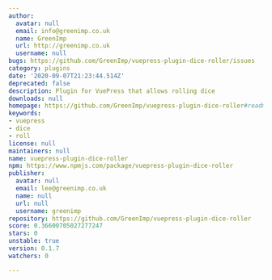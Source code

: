 ```yaml
---
author:
  avatar: null
  email: info@greenimp.co.uk
  name: GreenImp
  url: http://greenimp.co.uk
  username: null
bugs: https://github.com/GreenImp/vuepress-plugin-dice-roller/issues
category: plugins
date: '2020-09-07T21:23:44.514Z'
deprecated: false
description: Plugin for VuePress that allows rolling dice
downloads: null
homepage: https://github.com/GreenImp/vuepress-plugin-dice-roller#readme
keywords:
- vuepress
- dice
- roll
license: null
maintainers: null
name: vuepress-plugin-dice-roller
npm: https://www.npmjs.com/package/vuepress-plugin-dice-roller
publisher:
  avatar: null
  email: lee@greenimp.co.uk
  name: null
  url: null
  username: greenimp
repository: https://github.com/GreenImp/vuepress-plugin-dice-roller
score: 0.36600705027277247
stars: 0
unstable: true
version: 0.1.7
watchers: 0

---
```


